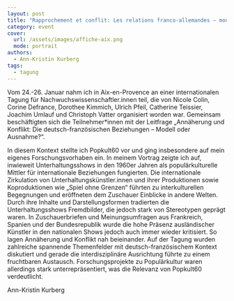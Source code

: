 ```yaml
---
layout: post
title: "Rapprochement et conflit: Les relations franco-allemandes – modèle ou exception?"
category: event
cover:
  url: /assets/images/affiche-aix.png
  mode: portrait
authors:
  - Ann-Kristin Kurberg
tags:
  - tagung
---
```

Vom 24.-26. Januar nahm ich in Aix-en-Provence an einer internationalen Tagung für Nachwuchswissenschaftler.innen teil, die von Nicole Colin, Corine Defrance, Dorothee Kimmich, Ulrich Pfeil, Catherine Teissier, Joachim Umlauf und Christoph Vatter organisiert worden war. Gemeinsam beschäftigten sich die Teilnehmer*innen mit der Leitfrage „Annäherung und Konflikt: Die deutsch-französischen Beziehungen – Modell oder Ausnahme?“.

<!-- more -->

In diesem Kontext stellte ich Popkult60 vor und ging insbesondere auf mein eigenes Forschungsvorhaben ein. In meinem Vortrag zeigte ich auf, inwieweit Unterhaltungsshows in den 1960er Jahren als populärkulturelle Mittler für internationale Beziehungen fungierten. Die internationale Zirkulation von Unterhaltungskünstler.innen und ihrer Produktionen sowie Koproduktionen wie „Spiel ohne Grenzen“ führten zu interkulturellen Begegnungen und eröffneten dem Zuschauer Einblicke in andere Welten. Durch ihre Inhalte und Darstellungsformen tradierten die Unterhaltungsshows Fremdbilder, die jedoch stark von Stereotypen geprägt waren. In Zuschauerbriefen und Meinungsumfragen aus Frankreich, Spanien und der Bundesrepublik wurde die hohe Präsenz ausländischer Künstler in den nationalen Shows jedoch auch immer wieder kritisiert. So lagen Annäherung und Konflikt nah beieinander.
Auf der Tagung wurden zahlreiche spannende Themenfelder mit deutsch-französischem Kontext diskutiert und gerade die interdisziplinäre Ausrichtung führte zu einem fruchtbaren Austausch.
Forschungsprojekte zu Populärkultur waren allerdings stark unterrepräsentiert, was die Relevanz von Popkult60 verdeutlicht.

Ann-Kristin Kurberg
